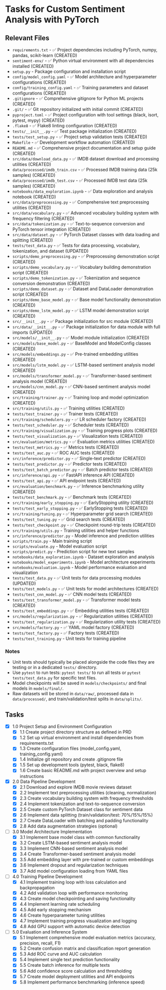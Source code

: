 # Tasks for Custom Sentiment Analysis with PyTorch

## Relevant Files

- `requirements.txt` - ✅ Project dependencies including PyTorch, numpy, pandas, scikit-learn (CREATED)
- `sentiment-env/` - ✅ Python virtual environment with all dependencies installed (CREATED)
- `setup.py` - Package configuration and installation script
- `config/model_config.yaml` - ✅ Model architecture and hyperparameter configurations (CREATED)
- `config/training_config.yaml` - ✅ Training parameters and dataset configurations (CREATED)
- `.gitignore` - ✅ Comprehensive gitignore for Python ML projects (CREATED)
- `.git/` - ✅ Git repository initialized with initial commit (CREATED)
- `pyproject.toml` - ✅ Project configuration with tool settings (black, isort, pytest, mypy) (CREATED)
- `.flake8` - ✅ Flake8 linting configuration (CREATED)
- `tests/__init__.py` - ✅ Test package initialization (CREATED)
- `tests/test_setup.py` - ✅ Project setup validation tests (CREATED)
- `Makefile` - ✅ Development workflow automation (CREATED)
- `README.md` - ✅ Comprehensive project documentation and setup guide (CREATED)
- `src/data/download_data.py` - ✅ IMDB dataset download and processing utilities (CREATED)
- `data/processed/imdb_train.csv` - ✅ Processed IMDB training data (25k samples) (CREATED)
- `data/processed/imdb_test.csv` - ✅ Processed IMDB test data (25k samples) (CREATED)
- `notebooks/data_exploration.ipynb` - ✅ Data exploration and analysis notebook (CREATED)
- `src/data/preprocessing.py` - ✅ Comprehensive text preprocessing utilities (CREATED)
- `src/data/vocabulary.py` - ✅ Advanced vocabulary building system with frequency filtering (CREATED)
- `src/data/tokenization.py` - ✅ Text-to-sequence conversion and PyTorch tensor integration (CREATED)
- `src/data/dataset.py` - ✅ PyTorch Dataset classes with data loading and splitting (CREATED)
- `tests/test_data.py` - ✅ Tests for data processing, vocabulary, tokenization, and dataset (UPDATED)
- `scripts/demo_preprocessing.py` - ✅ Preprocessing demonstration script (CREATED)
- `scripts/demo_vocabulary.py` - ✅ Vocabulary building demonstration script (CREATED)
- `scripts/demo_tokenization.py` - ✅ Tokenization and sequence conversion demonstration (CREATED)
- `scripts/demo_dataset.py` - ✅ Dataset and DataLoader demonstration script (CREATED)
- `scripts/demo_base_model.py` - ✅ Base model functionality demonstration (CREATED)
- `scripts/demo_lstm_model.py` - ✅ LSTM model demonstration script (CREATED)
- `src/__init__.py` - ✅ Package initialization for src module (CREATED)
- `src/data/__init__.py` - ✅ Package initialization for data module with full imports (UPDATED)
- `src/models/__init__.py` - ✅ Model module initialization (CREATED)
- `src/models/base_model.py` - ✅ BaseModel and ModelConfig classes (CREATED)
- `src/models/embeddings.py` - ✅ Pre-trained embedding utilities (CREATED)
- `src/models/lstm_model.py` - ✅ LSTM-based sentiment analysis model (CREATED)
- `src/models/transformer_model.py` - ✅ Transformer-based sentiment analysis model (CREATED)
- `src/models/cnn_model.py` - ✅ CNN-based sentiment analysis model (CREATED)
- `src/training/trainer.py` - ✅ Training loop and model optimization (CREATED)
- `src/training/utils.py` - ✅ Training utilities (CREATED)
- `tests/test_trainer.py` - ✅ Trainer tests (CREATED)
- `src/training/schedulers.py` - ✅ LR scheduler factory (CREATED)
- `tests/test_scheduler.py` - ✅ Scheduler tests (CREATED)
- `src/training/visualization.py` - ✅ Training progress plots (CREATED)
- `tests/test_visualization.py` - ✅ Visualization tests (CREATED)
- `src/evaluation/metrics.py` - ✅ Evaluation metrics utilities (CREATED)
- `tests/test_metrics.py` - ✅ Metrics tests (CREATED)
- `tests/test_auc.py` - ✅ ROC AUC tests (CREATED)
- `src/inference/predictor.py` - ✅ Single-text predictor (CREATED)
- `tests/test_predictor.py` - ✅ Predictor tests (CREATED)
- `tests/test_batch_predictor.py` - ✅ Batch predictor tests (CREATED)
- `src/inference/api.py` - ✅ FastAPI inference API (CREATED)
- `tests/test_api.py` - ✅ API endpoint tests (CREATED)
- `src/evaluation/benchmark.py` - ✅ Inference benchmarking utility (CREATED)
- `tests/test_benchmark.py` - ✅ Benchmark tests (CREATED)
- `src/training/early_stopping.py` - ✅ EarlyStopping utility (CREATED)
- `tests/test_early_stopping.py` - ✅ EarlyStopping tests (CREATED)
- `src/training/tuning.py` - ✅ Hyperparameter grid search (CREATED)
- `tests/test_tuning.py` - ✅ Grid search tests (CREATED)
- `tests/test_checkpoint.py` - ✅ Checkpoint round-trip tests (CREATED)
- `src/training/utils.py` - Training utilities and helper functions
- `src/inference/predictor.py` - Model inference and prediction utilities
- `scripts/train.py` - Main training script
- `scripts/evaluate.py` - Model evaluation script
- `scripts/predict.py` - Prediction script for new text samples
- `notebooks/data_exploration.ipynb` - Dataset exploration and analysis
- `notebooks/model_experiments.ipynb` - Model architecture experiments
- `notebooks/evaluation.ipynb` - Model performance evaluation and visualization
- `tests/test_data.py` - ✅ Unit tests for data processing modules (UPDATED)
- `tests/test_models.py` - ✅ Unit tests for model architectures (CREATED)
- `tests/test_cnn_model.py` - ✅ CNN model tests (CREATED)
- `tests/test_transformer_model.py` - ✅ Transformer model tests (CREATED)
- `tests/test_embeddings.py` - ✅ Embedding utilities tests (CREATED)
- `src/models/regularization.py` - ✅ Regularization utilities (CREATED)
- `tests/test_regularization.py` - ✅ Regularization utility tests (CREATED)
- `src/models/factory.py` - ✅ YAML model factory (CREATED)
- `tests/test_factory.py` - ✅ Factory tests (CREATED)
- `tests/test_training.py` - Unit tests for training pipeline

### Notes

- Unit tests should typically be placed alongside the code files they are testing or in a dedicated `tests/` directory.
- Use `pytest` to run tests: `pytest tests/` to run all tests or `pytest tests/test_data.py` for specific test files.
- Model checkpoints will be saved in `models/checkpoints/` and final models in `models/final/`.
- Raw datasets will be stored in `data/raw/`, processed data in `data/processed/`, and train/validation/test splits in `data/splits/`.

## Tasks

- [x] 1.0 Project Setup and Environment Configuration
  - [x] 1.1 Create project directory structure as defined in PRD
  - [x] 1.2 Set up virtual environment and install dependencies from requirements.txt
  - [x] 1.3 Create configuration files (model_config.yaml, training_config.yaml)
  - [x] 1.4 Initialize git repository and create .gitignore file
  - [x] 1.5 Set up development tools (pytest, black, flake8)
  - [x] 1.6 Create basic README.md with project overview and setup instructions

- [x] 2.0 Data Pipeline Development
  - [x] 2.1 Download and explore IMDB movie reviews dataset
  - [x] 2.2 Implement text preprocessing utilities (cleaning, normalization)
  - [x] 2.3 Create vocabulary building system with frequency thresholds
  - [x] 2.4 Implement tokenization and text-to-sequence conversion
  - [x] 2.5 Create custom PyTorch Dataset class for sentiment data
  - [x] 2.6 Implement data splitting (train/validation/test: 70%/15%/15%)
  - [x] 2.7 Create DataLoader with batching and padding functionality
  - [x] 2.8 Add data augmentation strategies (optional)

- [ ] 3.0 Model Architecture Implementation
  - [x] 3.1 Implement base model class with common functionality
  - [x] 3.2 Create LSTM-based sentiment analysis model
  - [x] 3.3 Implement CNN-based sentiment analysis model
  - [x] 3.4 Create Transformer-based sentiment analysis model
  - [x] 3.5 Add embedding layer with pre-trained or custom embeddings
  - [x] 3.6 Implement dropout and regularization techniques
  - [x] 3.7 Add model configuration loading from YAML files

- [ ] 4.0 Training Pipeline Development
  - [x] 4.1 Implement training loop with loss calculation and backpropagation
  - [x] 4.2 Add validation loop with performance monitoring
  - [x] 4.3 Create model checkpointing and saving functionality
  - [x] 4.4 Implement learning rate scheduling
  - [x] 4.5 Add early stopping mechanism
  - [x] 4.6 Create hyperparameter tuning utilities
  - [x] 4.7 Implement training progress visualization and logging
  - [x] 4.8 Add GPU support with automatic device detection

- [ ] 5.0 Evaluation and Inference System
  - [x] 5.1 Implement comprehensive model evaluation metrics (accuracy, precision, recall, F1)
  - [x] 5.2 Create confusion matrix and classification report generation
  - [x] 5.3 Add ROC curve and AUC calculation
  - [x] 5.4 Implement single text prediction functionality
  - [x] 5.5 Create batch inference for multiple texts
  - [x] 5.6 Add confidence score calculation and thresholding
  - [x] 5.7 Create model deployment utilities and API endpoints
  - [x] 5.8 Implement performance benchmarking (inference speed)
